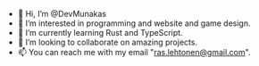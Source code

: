 - 👋 Hi, I’m @DevMunakas
- 👀 I’m interested in programming and website and game design.
- 🌱 I’m currently learning Rust and TypeScript.
- 💞️ I’m looking to collaborate on amazing projects.
- 📫 You can reach me with my email "ras.lehtonen@gmail.com".

<!---
DevMunakas/DevMunakas is a ✨ special ✨ repository because its `README.md` (this file) appears on your GitHub profile.
You can click the Preview link to take a look at your changes.
--->
